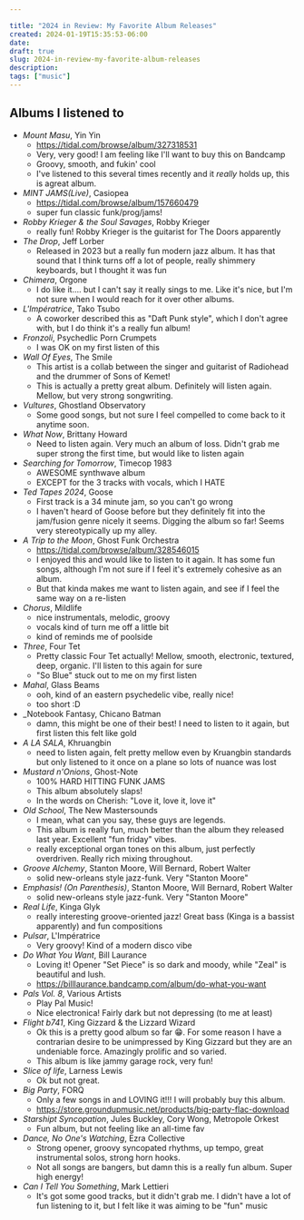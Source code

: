 ```yaml
---

title: "2024 in Review: My Favorite Album Releases"
created: 2024-01-19T15:35:53-06:00
date:
draft: true
slug: 2024-in-review-my-favorite-album-releases
description:
tags: ["music"]
---
```


## Albums I listened to

* _Mount Masu_, Yin Yin
    * https://tidal.com/browse/album/327318531
    * Very, very good! I am feeling like I'll want to buy this on Bandcamp
    * Groovy, smooth, and fukin' cool
    * I've listened to this several times recently and it _really_ holds up, this is agreat album.
* _MINT JAMS(Live)_, Casiopea
    * https://tidal.com/browse/album/157660479
    * super fun classic funk/prog/jams!
* _Robby Krieger & the Soul Savages_, Robby Krieger
    * really fun! Robby Krieger is the guitarist for The Doors apparently
* _The Drop_, Jeff Lorber
    * Released in 2023 but a really fun modern jazz album. It has that sound that I think turns off a lot of people, really shimmery keyboards, but I thought it was fun
* _Chimera_, Orgone
    * I do like it.... but I can't say it really sings to me. Like it's nice, but I'm not sure when I would reach for it over other albums.
* _L'Impératrice_, Tako Tsubo
    * A coworker described this as "Daft Punk style", which I don't agree with, but I do think it's a really fun album!
* _Fronzoli_, Psychedlic Porn Crumpets
    * I was OK on my first listen of this
* _Wall Of Eyes_, The Smile
    * This artist is a collab between the singer and guitarist of Radiohead and the drummer of Sons of Kemet!
    * This is actually a pretty great album. Definitely will listen again. Mellow, but very strong songwriting.
* _Vultures_, Ghostland Observatory
    * Some good songs, but not sure I feel compelled to come back to it anytime soon.
* _What Now_, Brittany Howard
    * Need to listen again. Very much an album of loss. Didn't grab me super strong the first time, but would like to listen again
* _Searching for Tomorrow_, Timecop 1983
    * AWESOME synthwave album
    * EXCEPT for the 3 tracks with vocals, which I HATE
* _Ted Tapes 2024_, Goose
    * First track is a 34 minute jam, so you can't go wrong
    * I haven't heard of Goose before but they definitely fit into the jam/fusion genre nicely it seems. Digging the album so far! Seems very stereotypically up my alley.
* _A Trip to the Moon_, Ghost Funk Orchestra
    * https://tidal.com/browse/album/328546015
    * I enjoyed this and would like to listen to it again. It has some fun songs, although I'm not sure if I feel it's extremely cohesive as an album.
    * But that kinda makes me want to listen again, and see if I feel the same way on a re-listen
* _Chorus_, Mildlife
    * nice instrumentals, melodic, groovy
    * vocals kind of turn me off a little bit
    * kind of reminds me of poolside
* _Three_, Four Tet
    * Pretty classic Four Tet actually! Mellow, smooth, electronic, textured, deep, organic. I'll listen to this again for sure
    * "So Blue" stuck out to me on my first listen
* _Mahal_, Glass Beams
    * ooh, kind of an eastern psychedelic vibe, really nice!
    * too short :D
* _Notebook Fantasy, Chicano Batman
    * damn, this might be one of their best! I need to listen to it again, but first listen this felt like gold
* _A LA SALA_, Khruangbin
    * need to listen again, felt pretty mellow even by Kruangbin standards but only listened to it once on a plane so lots of nuance was lost
* _Mustard n'Onions_, Ghost-Note
    * 100% HARD HITTING FUNK JAMS
    * This album absolutely slaps!
    * In the words on Cherish: "Love it, love it, love it"
* _Old School_, The New Mastersounds
    * I mean, what can you say, these guys are legends.
    * This album is really fun, much better than the album they released last year. Excellent "fun friday" vibes.
    * really exceptional organ tones on this album, just perfectly overdriven. Really rich mixing throughout.
* _Groove Alchemy_, Stanton Moore, Will Bernard, Robert Walter
    * solid new-orleans style jazz-funk. Very "Stanton Moore"
* _Emphasis! (On Parenthesis)_, Stanton Moore, Will Bernard, Robert Walter
    * solid new-orleans style jazz-funk. Very "Stanton Moore"
* _Real Life_, Kinga Glyk
    * really interesting groove-oriented jazz! Great bass (Kinga is a bassist apparently) and fun compositions
* _Pulsar_, L'Impératrice
    * Very groovy! Kind of a modern disco vibe
* _Do What You Want_, Bill Laurance
    * Loving it! Opener "Set Piece" is so dark and moody, while "Zeal" is beautiful and lush.
    * https://billlaurance.bandcamp.com/album/do-what-you-want
* _Pals Vol. 8_, Various Artists
    * Play Pal Music!
    * Nice electronica! Fairly dark but not depressing (to me at least)
* _Flight b741_, King Gizzard & the Lizzard Wizard
    * Ok this is a pretty good album so far 😁. For some reason I have a contrarian desire to be unimpressed by King Gizzard but they are an undeniable force. Amazingly prolific and so varied.
    * This album is like jammy garage rock, very fun!
* _Slice of life_, Larness Lewis
    * Ok but not great.
* _Big Party_, FORQ
    * Only a few songs in and LOVING it!!! I will probably buy this album.
    * https://store.groundupmusic.net/products/big-party-flac-download
* _Starshipt Syncopation_, Jules Buckley, Cory Wong, Metropole Orkest
    * Fun album, but not feeling like an all-time fav
* _Dance, No One's Watching_, Ezra Collective
    * Strong opener, groovy syncopated rhythms, up tempo, great instrumental solos, strong horn hooks.
    * Not all songs are bangers, but damn this is a really fun album. Super high energy!
* _Can I Tell You Something_, Mark Lettieri
    * It's got some good tracks, but it didn't grab me. I didn't have a lot of fun listening to it, but I felt like it was aiming to be "fun" music

